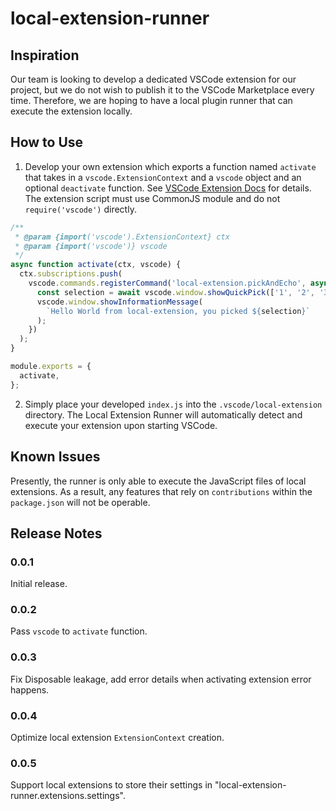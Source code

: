 # local-extension-runner

## Inspiration

Our team is looking to develop a dedicated VSCode extension for our project, but we do not wish to publish it to the VSCode Marketplace every time.
Therefore, we are hoping to have a local plugin runner that can execute the extension locally.

## How to Use

1. Develop your own extension which exports a function named `activate` that
   takes in a `vscode.ExtensionContext` and a `vscode` object and an optional `deactivate` function.
   See [VSCode Extension Docs](https://code.visualstudio.com/api) for details.
   The extension script must use CommonJS module and do not `require('vscode')` directly.

```js
/**
 * @param {import('vscode').ExtensionContext} ctx
 * @param {import('vscode')} vscode
 */
async function activate(ctx, vscode) {
  ctx.subscriptions.push(
    vscode.commands.registerCommand('local-extension.pickAndEcho', async () => {
      const selection = await vscode.window.showQuickPick(['1', '2', '3']);
      vscode.window.showInformationMessage(
        `Hello World from local-extension, you picked ${selection}`
      );
    })
  );
}

module.exports = {
  activate,
};
```

2. Simply place your developed `index.js` into the `.vscode/local-extension` directory.
   The Local Extension Runner will automatically detect and execute your extension upon starting VSCode.

## Known Issues

Presently, the runner is only able to execute the JavaScript files of local extensions.
As a result, any features that rely on `contributions` within the `package.json` will not be operable.

## Release Notes

### 0.0.1

Initial release.

### 0.0.2

Pass `vscode` to `activate` function.

### 0.0.3

Fix Disposable leakage, add error details when activating extension error happens.

### 0.0.4

Optimize local extension `ExtensionContext` creation.

### 0.0.5

Support local extensions to store their settings in "local-extension-runner.extensions.settings".
